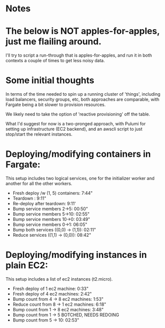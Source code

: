 # Notes

# The below is NOT apples-for-apples, just me flailing around.
I'll try to script a run-through that is apples-for-apples, and run it
in both contexts a couple of times to get less noisy data.


# Some initial thoughts

In terms of the time needed to spin up a running cluster of 'things', including
load balancers, security groups, etc, both approaches are comparable, with
Fargate being a bit slower to provision resources.

We likely need to take the option of 'reactive provisioning' off the
table.

What I'd suggest for now is a two-pronged approach, with Pulumi for setting up
infrastructure (EC2 backend), and an awscli script to just stop/start the
relevant instances.



# Deploying/modifying containers in Fargate:
This setup includes two logical services, one for the initializer worker
and another for all the other workers.

- Fresh deploy /w (1, 5) containers: 7:44"
- Teardown :  9:11"
- Re-deploy after teardown: 9:11'
- Bump service members 2->5:  00:50"
- Bump service members 5->10: 02:55"
- Bump service members 10->0: 03:49"
- Bump service members 0->1:  06:05"
- Bump both services ((0,0) -> (1,1)): 02:11"
- Reduce services ((1,1) -> (0,0)): 08:42"


# Deploying/modifying instances in plain EC2:
This setup includes a list of ec2 instances (t2.micro).

- Fresh deploy of 1 ec2 machine: 0:33"
- Fresh deploy of 4 ec2 machines: 2:42"
- Bump count from 4 -> 8 ec2 machines: 1:53"
- Reduce count from 8 -> 1 ec2 machines: 6:18"
- Bump count from 1 -> 8 ec2 machines: 3:48"
- Bump count from 1 -> 5 BOTCHED, NEEDS REDOING
- Bump count from 5 -> 10: 02:53"
